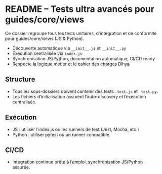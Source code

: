 # README – Tests ultra avancés pour guides/core/views

Ce dossier regroupe tous les tests unitaires, d’intégration et de conformité pour guides/core/views (JS & Python).

- Découverte automatique via `__init__.js` et `__init__.py`
- Exécution centralisée via `index.js`
- Synchronisation JS/Python, documentation automatique, CI/CD ready
- Respecte la logique métier et le cahier des charges Dihya

## Structure
- Tous les sous-dossiers doivent contenir des tests `.test.js` et `.test.py`.
- Les fichiers d’initialisation assurent l’auto-discovery et l’exécution centralisée.

## Exécution
- JS : utiliser l’index.js ou les runners de test (Jest, Mocha, etc.)
- Python : utiliser pytest ou un runner compatible.

## CI/CD
- Intégration continue prête à l’emploi, synchronisation JS/Python assurée.
